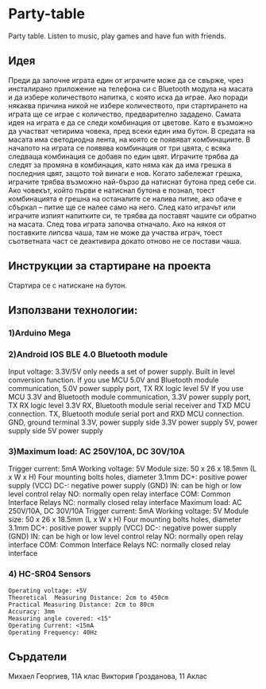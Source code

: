# Party-table
Party table. Listen to music, play games and have fun with friends.

## Идея
Преди да започне играта един от играчите може да се свърже, чрез инсталирано приложение на телефона си с Bluetooth              модула на масата и да избере количеството напитка, с която иска да играе. Ако поради някаква причина никой не избере    количеството, при стартирането на играта ще се играе с количество, предварително зададено. Самата идея на играта е да се следи комбинация от цветове. Като е възможно да участват четирима човека, пред всеки един има бутон. В средата на масата има светодиодна лента, на която се появяват комбинациите. В началото на играта се появява комбинация от три цвята, с всяка следваща комбинация се добавя по един цвят. Играчите трябва да следят за промяна в комбинация, като няма как да има грешка в последния цвят, защото той винаги е нов. Когато забележат грешка, играчите трябва възможно най-бързо да натиснат бутона пред себе си. Ако човекът, който първи е натиснал бутона е познал, тоест комбинацията е грешна на останалите се налива питие, ако обаче е сбъркал – питие ще се налее само на него. След като играчът или играчите изпият напитките си, те трябва да поставят чашите си обратно на масата. След това играта започва отначало. Ако на някоя от поставките липсва чаша, там не може да участва играч, тоест съответната част се деактивира докато отново не се постави чаша.

## Инструкции за стартиране на проекта
Стартира се с натискане на бутон.

## Използвани технологии:
### 1)Arduino Mega
### 2)Android IOS BLE 4.0 Bluetooth module
Input voltage: 3.3V/5V only needs a set of power supply. 
Built in level conversion function. 
If you use MCU 5.0V and Bluetooth module communication, 5.0V power supply port, TX RX logic level 5V 
If you use MCU 3.3V and Bluetooth module communication, 3.3V power supply port, TX RX logic level 3.3V 
RX, Bluetooth module serial receiver and TXD MCU connection. 
TX, Bluetooth module serial port and RXD MCU connection. 
GND, ground terminal 
3.3V, power supply side 3.3V power supply 
5V, power supply side 5V power supply
### 3)Maximum load: AC 250V/10A, DC 30V/10A
Trigger current: 5mA
Working voltage: 5V
Module size: 50 x 26 x 18.5mm (L x W x H)
Four mounting bolts holes, diameter 3.1mm
DC+: positive power supply (VCC)
DC-: negative power supply (GND)
IN: can be high or low level control relay
NO: normally open relay interface
COM: Common Interface Relays
NC: normally closed relay interface
Maximum load: AC 250V/10A, DC 30V/10A
Trigger current: 5mA
Working voltage: 5V
Module size: 50 x 26 x 18.5mm (L x W x H)
Four mounting bolts holes, diameter 3.1mm
DC+: positive power supply (VCC)
DC-: negative power supply (GND)
IN: can be high or low level control relay
NO: normally open relay interface
COM: Common Interface Relays
NC: normally closed relay interface
### 4) HC-SR04 Sensors
    Operating voltage: +5V
    Theoretical  Measuring Distance: 2cm to 450cm
    Practical Measuring Distance: 2cm to 80cm
    Accuracy: 3mm
    Measuring angle covered: <15°
    Operating Current: <15mA
    Operating Frequency: 40Hz


## Сърдатели
Михаел Георгиев, 11A клас
Виктория Грозданова, 11 Аклас
